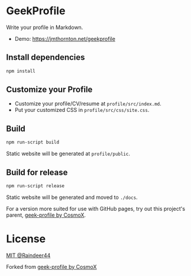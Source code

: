 # GeekProfile

Write your profile in Markdown.
- Demo: <https://jmthornton.net/geekprofile>


## Install dependencies

```bash
npm install
```


## Customize your Profile

- Customize your profile/CV/resume at `profile/src/index.md`.
- Put your customized CSS in `profile/src/css/site.css`.


## Build

```bash
npm run-script build
```

Static website will be generated at `profile/public`.


## Build for release

```bash
npm run-script release
```

Static website will be generated and moved to `./docs`.

For a version more suited for use with GitHub pages, try out this project's parent, [geek-profile by CosmoX](https://github.com/cosmox/geek-profile).



# License

[MIT @Raindeer44](./LICENSE)

Forked from [geek-profile by CosmoX](https://github.com/cosmox/geek-profile)
